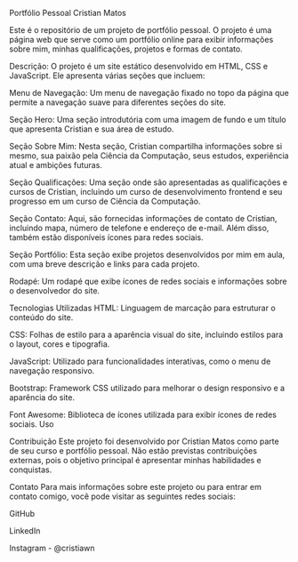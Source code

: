Portfólio Pessoal Cristian Matos

Este é o repositório de um projeto de portfólio pessoal. O projeto é uma página web que serve como um portfólio online para exibir informações sobre mim, minhas qualificações, projetos e formas de contato.

Descrição:
O projeto é um site estático desenvolvido em HTML, CSS e JavaScript. Ele apresenta várias seções que incluem:

Menu de Navegação: Um menu de navegação fixado no topo da página que permite a navegação suave para diferentes seções do site.

Seção Hero: Uma seção introdutória com uma imagem de fundo e um título que apresenta Cristian e sua área de estudo.

Seção Sobre Mim: Nesta seção, Cristian compartilha informações sobre si mesmo, sua paixão pela Ciência da Computação, seus estudos, experiência atual e ambições futuras.

Seção Qualificações: Uma seção onde são apresentadas as qualificações e cursos de Cristian, incluindo um curso de desenvolvimento frontend e seu progresso em um curso de Ciência da Computação.

Seção Contato: Aqui, são fornecidas informações de contato de Cristian, incluindo mapa, número de telefone e endereço de e-mail. Além disso, também estão disponíveis ícones para redes sociais.

Seção Portfólio: Esta seção exibe projetos desenvolvidos por mim em aula, com uma breve descrição e links para cada projeto.

Rodapé: Um rodapé que exibe ícones de redes sociais e informações sobre o desenvolvedor do site.

Tecnologias Utilizadas
HTML: Linguagem de marcação para estruturar o conteúdo do site.

CSS: Folhas de estilo para a aparência visual do site, incluindo estilos para o layout, cores e tipografia.

JavaScript: Utilizado para funcionalidades interativas, como o menu de navegação responsivo.

Bootstrap: Framework CSS utilizado para melhorar o design responsivo e a aparência do site.

Font Awesome: Biblioteca de ícones utilizada para exibir ícones de redes sociais.
Uso

Contribuição
Este projeto foi desenvolvido por Cristian Matos como parte de seu curso e portfólio pessoal. Não estão previstas contribuições externas, pois o objetivo principal é apresentar minhas habilidades e conquistas.

Contato
Para mais informações sobre este projeto ou para entrar em contato comigo, você pode visitar as seguintes redes sociais:

GitHub

LinkedIn

Instagram - @cristiawn
